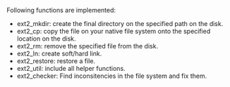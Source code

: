Following functions are implemented:

* ext2_mkdir: create the final directory on the specified path on the disk.  
* ext2_cp: copy the file on your native file system onto the specified location on the disk.  
* ext2_rm: remove the specified file from the disk.  
* ext2_ln: create soft/hard link.   
* ext2_restore: restore a file.  
* ext2_util: include all helper functions.   
* ext2_checker: Find inconsitencies in the file system and fix them.  
